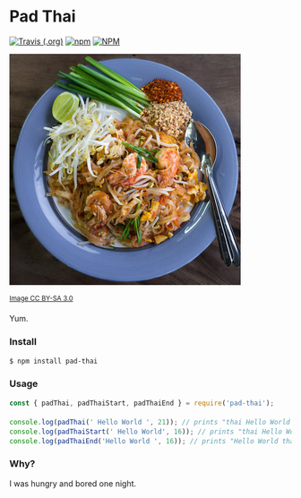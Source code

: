# Pad Thai
[![Travis (.org)](https://img.shields.io/travis/giodamelio/pad-thai.svg?style=flat-square)](https://travis-ci.org/giodamelio/pad-thai) [![npm](https://img.shields.io/npm/v/pad-thai.svg?style=flat-square)](https://www.npmjs.com/package/pad-thai) [![NPM](https://img.shields.io/npm/l/pad-thai.svg?style=flat-square)](https://opensource.org/licenses/MIT)

![Pad Thai](pad-thai.jpg)

<sup>[Image CC BY-SA 3.0](https://en.wikipedia.org/wiki/Pad_thai#/media/File:Phat_Thai_kung_Chang_Khien_street_stall.jpg)</sup>

Yum.

### Install

```
$ npm install pad-thai
```

### Usage

```javascript
const { padThai, padThaiStart, padThaiEnd } = require('pad-thai');

console.log(padThai(' Hello World ', 21)); // prints "thai Hello World thai"
console.log(padThaiStart(' Hello World', 16)); // prints "thai Hello World"
console.log(padThaiEnd('Hello World ', 16)); // prints "Hello World thai"
```

### Why?

I was hungry and bored one night.
